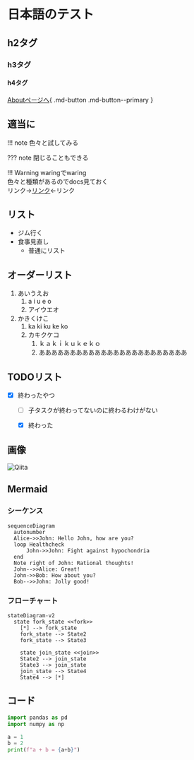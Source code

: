 # 日本語のテスト
## h2タグ
### h3タグ
#### h4タグ
[Aboutページへ](https://ktokmshr.github.io/ktok-pages/about/){ .md-button .md-button--primary }


## 適当に
!!! note
    色々と試してみる

??? note
    閉じることもできる

!!! Warning
    waringでwaring  
    色々と種類があるのでdocs見ておく  
    リンク→[リンク](https://squidfunk.github.io/mkdocs-material/reference/admonitions/#inline-end)←リンク


## リスト
- ジム行く
- 食事見直し
    - 普通にリスト

## オーダーリスト
1. あいうえお
    1. a i u e o
    2. アイウエオ
2. かきくけこ
    1. ka ki ku ke ko
    2. カキクケコ
        1. ｋａｋｉｋｕｋｅｋｏ
        1. ああああああああああああああああああああああああ


## TODOリスト
- [x] 終わったやつ
    - [ ] 子タスクが終わってないのに終わるわけがない
    - [x] 終わった


## 画像
![Qiita](https://qiita-image-store.s3.amazonaws.com/0/45617/015bd058-7ea0-e6a5-b9cb-36a4fb38e59c.png "Qiita")


## Mermaid
### シーケンス
``` mermaid
sequenceDiagram
  autonumber
  Alice->>John: Hello John, how are you?
  loop Healthcheck
      John->>John: Fight against hypochondria
  end
  Note right of John: Rational thoughts!
  John-->>Alice: Great!
  John->>Bob: How about you?
  Bob-->>John: Jolly good!
```

### フローチャート
``` mermaid
stateDiagram-v2
  state fork_state <<fork>>
    [*] --> fork_state
    fork_state --> State2
    fork_state --> State3

    state join_state <<join>>
    State2 --> join_state
    State3 --> join_state
    join_state --> State4
    State4 --> [*]
```

## コード
``` python
import pandas as pd
import numpy as np

a = 1
b = 2
print(f"a + b = {a+b}")
```
